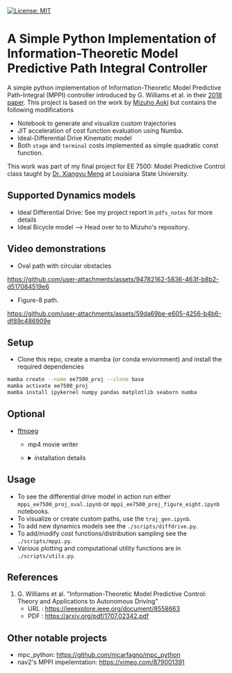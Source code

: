 [![License: MIT](https://img.shields.io/badge/License-MIT-blue.svg)](https://opensource.org/licenses/MIT)

# A Simple Python Implementation of Information-Theoretic Model Predictive Path Integral Controller

A simple python implementation of Information-Theoretic Model Predictive Path-Integral (MPPI) controller introduced by G. Williams et al. in their [2018 paper](#references). This project is based on the work by [Mizuho Aoki](https://mizuhoaoki.github.io/) but contains the following modifications

* Notebook to generate and visualize custom trajectories
* JIT acceleration of cost function evaluation using Numba.
* Ideal-Differential Drive Kinematic model
* Both ```stage``` and ```terminal``` costs implemented as simple quadratic const function.

This work was part of my final project for EE 7500: Model Predictive Control class taught by [Dr. Xiangyu Meng](https://sites.google.com/view/xmeng/home?authuser=0) at Louisiana State University.

## Supported Dynamics models

* Ideal Differential Drive: See my project report in ```pdfs_notes``` for more details
* Ideal Bicycle model --> Head over to to Mizuho's repository.

## Video demonstrations

* Oval path with circular obstacles

https://github.com/user-attachments/assets/94782162-5836-463f-b8b2-d517084519e6

* Figure-8 path.

https://github.com/user-attachments/assets/59da69be-e605-4256-b4b6-df89c486909e

## Setup

* Clone this repo, create a mamba (or conda enviornment) and install the required dependencies

```bash
mamba create --name ee7500_proj --clone base
mamba activate ee7500_proj
mamba install ipykernel numpy pandas matplotlib seaborn numba
```

## Optional

* [ffmpeg](https://ffmpeg.org/)
  * mp4 movie writer
  * <details>
    <summary>installation details</summary>

    * For Ubuntu Users
      * `sudo apt-get update`
      * `sudo apt-get -y install ffmpeg`
    * For Windows Users
      * Install [scoop](https://scoop.sh/)
      * `scoop install ffmpeg`
    * For macOS Users
      * Install [homebrew](https://brew.sh/)
      * `brew install ffmpeg`
    * Check the official website if necessary
      * https://ffmpeg.org/
    </details>

## Usage

* To see the differential drive model in action run either ```mppi_ee7500_proj_oval.ipynb``` or ```mppi_ee7500_proj_figure_eight.ipynb``` notebooks.
* To visualize or create custom paths, use the ```traj_gen.ipynb```.
* To add new dynamics models see the ```./scripts/diffdrive.py```.
* To add/modify cost functions/distribution sampling see the ```./scripts/mppi.py```.
* Various plotting and computational utility functions are in ```./scripts/utils.py```.


## References
1. G. Williams et al. "Information-Theoretic Model Predictive Control: Theory and Applications to Autonomous Driving" 
    * URL : https://ieeexplore.ieee.org/document/8558663
    * PDF : https://arxiv.org/pdf/1707.02342.pdf

## Other notable projects
* mpc_python: https://github.com/mcarfagno/mpc_python
* nav2's MPPI impelemtation: https://vimeo.com/879001391
